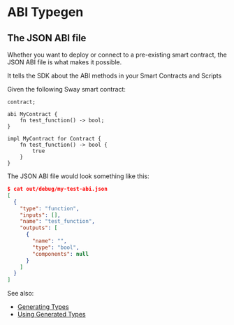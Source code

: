 <script setup>
  import { data } from '../../versions.data'
  const { forc } = data
  const abiUrl = `
    https://fuellabs.github.io/sway/v${forc}/book/introduction/sway_quickstart.html?highlight=abi#abi
  `
  const contractsUrl = `
    https://fuellabs.github.io/sway/v${forc}/book/sway-program-types/smart_contracts.html
  `
  const scriptsUrl = `
    https://fuellabs.github.io/sway/v${forc}/book/sway-program-types/scripts.html
  `
</script>

# ABI Typegen

## The JSON ABI file

Whether you want to deploy or connect to a pre-existing smart contract, the <a :href="abiUrl" target="_blank" rel="noreferrer">JSON ABI</a> file is what makes it possible.

It tells the SDK about the <a :href="abiUrl" target="_blank" rel="noreferrer">ABI methods</a> in your <a :href="contractsUrl" target="_blank" rel="noreferrer">Smart Contracts</a> and <a :href="scriptsUrl" target="_blank" rel="noreferrer">Scripts</a>

Given the following Sway smart contract:

```rust:line-numbers
contract;

abi MyContract {
    fn test_function() -> bool;
}

impl MyContract for Contract {
    fn test_function() -> bool {
        true
    }
}
```

The JSON ABI file would look something like this:

```json
$ cat out/debug/my-test-abi.json
[
  {
    "type": "function",
    "inputs": [],
    "name": "test_function",
    "outputs": [
      {
        "name": "",
        "type": "bool",
        "components": null
      }
    ]
  }
]
```

See also:

- [Generating Types](./generating-types-from-abi.md)
- [Using Generated Types](./using-generated-types.md)
